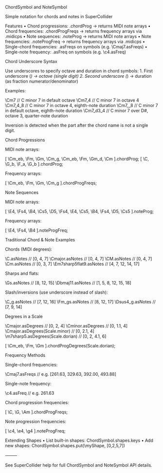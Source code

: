 ChordSymbol and NoteSymbol

Simple notation for chords and notes in SuperCollider

Features
	•	Chord progressions: .chordProg → returns MIDI note arrays
	•	Chord frequencies: .chordProgFreqs → returns frequency arrays via .midicps
	•	Note sequences: .noteProg → returns MIDI note arrays
	•	Note frequencies: .noteProgFreq → returns frequency arrays via .midicps
	•	Single-chord frequencies: .asFreqs on symbols (e.g. \Cmaj7.asFreqs)
	•	Single-note frequency: .asFreq on symbols (e.g. \c4.asFreq)

Chord Underscore Syntax

Use underscores to specify octave and duration in chord symbols:
	1.	First underscore (_) → octave (single digit)
	2.	Second underscore (_) → duration (as fraction numerator/denominator)

Examples:

\Cm7           // C minor 7 in default octave
\Cm7_4         // C minor 7 in octave 4
\Cm7_4_8       // C minor 7 in octave 4, eighth-note duration
\Cm7__8        // C minor 7 in default octave, eighth-note duration
\Cm7_d3_4      // C minor 7 over D#, octave 3, quarter-note duration

Inversion is detected when the part after the chord name is not a single digit.

Chord Progressions

MIDI note arrays:

[ \Cm_eb, \Fm, \Gm, \Cm_g, \Cm_eb, \Fm, \Gm_d, \Cm ].chordProg;
[ \C, \G_b, \F_a, \G_b ].chordProg;

Frequency arrays:

[ \Cm_eb, \Fm, \Gm, \Cm_g ].chordProgFreqs;

Note Sequences

MIDI note arrays:

[ \E4, \Fs4, \B4, \Cs5, \D5, \Fs4, \E4, \Cs5, \B4, \Fs4, \D5, \Cs5 ].noteProg;

Frequency arrays:

[ \E4, \Fs4, \B4 ].noteProgFreq;

Traditional Chord & Note Examples

Chords (MIDI degrees):

\C.asNotes               // [0, 4, 7]
\Cmajor.asNotes          // [0, 4, 7]
\CM.asNotes              // [0, 4, 7]
\Cm.asNotes              // [0, 3, 7]
\Em7sharp5flat9.asNotes  // [4, 7, 12, 14, 17]

Sharps and flats:

\Gs.asNotes              // [8, 12, 15]
\Dbmaj11.asNotes         // [1, 5, 8, 12, 15, 18]

Slash/inversions (use underscore instead of slash):

\C_g.asNotes             // [7, 12, 16]
\Fm_gs.asNotes           // [8, 12, 17]
\Dsus4_g.asNotes         // [7, 9, 14]

Degrees in a Scale

\Cmajor.asDegrees                 // [0, 2, 4]
\Cminor.asDegrees                 // [0, 1.1, 4]
\Cmajor.asDegrees(Scale.minor)    // [0, 2.1, 4]
\m7sharp5.asDegrees(Scale.dorian) // [0, 2, 4.1, 6]

[ \Cm_eb, \Fm, \Gm ].chordProgDegrees(Scale.dorian);

Frequency Methods

Single-chord frequencies:

\Cmaj7.asFreqs      // e.g. [261.63, 329.63, 392.00, 493.88]

Single-note frequency:

\c4.asFreq          // e.g. 261.63

Chord progression frequencies:

[ \C, \G, \Am ].chordProgFreqs;

Note progression frequencies:

[ \c4, \e4, \g4 ].noteProgFreq;

Extending Shapes
	•	List built-in shapes: ChordSymbol.shapes.keys
	•	Add new shapes: ChordSymbol.shapes.put(\myShape, [0,2,5,7])

⸻

See SuperCollider help for full ChordSymbol and NoteSymbol API details.

